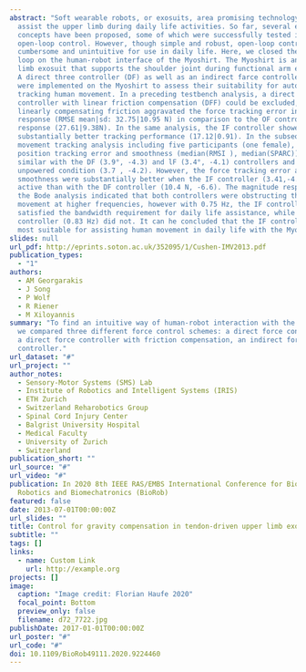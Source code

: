 ```yaml
---
abstract: "Soft wearable robots, or exosuits, area promising technology to
  assist the upper limb during daily life activities. So far, several exosuit
  concepts have been proposed, some of which were successfully tested in
  open-loop control. However, though simple and robust, open-loop control is
  cumbersome and unintuitive for use in daily life. Here, we closed the control
  loop on the human-robot interface of the Myoshirt. The Myoshirt is an upper
  limb exosuit that supports the shoulder joint during functional arm elevation.
  A direct three controller (DF) as well as an indirect farce controller (IF)
  were implemented on the Myoshirt to assess their suitability for autonomously
  tracking human movement. In a preceding testbench analysis, a direct force
  controller with linear friction compensation (DFF) could be excluded, as
  linearly compensating friction aggravated the force tracking error in the ramp
  response (RMSE mean|sd: 32.75|10.95 N) in comparison to the OF controller ramp
  response (27.61|9.38N). In the same analysis, the IF controller showed
  substantially better tracking performance (17.12|0.91). In the subsequent
  movement tracking analysis including five participants (one female), the
  position tracking error and smoothness (median(RMSI ), median(SPARC)) were
  similar with the DF (3.9°, -4.3) and lF (3.4°, -4.1) controllers and in an
  unpowered condition (3.7 , -4.2). However, the force tracking error and
  smoothness were substantially better when the IF controller (3.41,-4.5) was
  active than with the DF controller (10.4 N, -6.6). The magnitude response in
  the Bode analysis indicated that both controllers were obstructing the human
  movement at higher frequencies, however with 0.75 Hz, the IF controller
  satisfied the bandwidth requirement for daily life assistance, while the DF
  controller (0.83 Hz) did not. It can he concluded that the IF controller is
  most suitable for assisting human movement in daily life with the Myoshirt."
slides: null
url_pdf: http://eprints.soton.ac.uk/352095/1/Cushen-IMV2013.pdf
publication_types:
  - "1"
authors:
  - AM Georgarakis
  - J Song
  - P Wolf
  - R Riener
  - M Xiloyannis
summary: "To find an intuitive way of human-robot interaction with the Myoshirt,
  we compared three different force control schemes: a direct force controller,
  a direct force controller with friction compensation, an indirect force
  controller."
url_dataset: "#"
url_project: ""
author_notes:
  - Sensory-Motor Systems (SMS) Lab
  - Institute of Robotics and Intelligent Systems (IRIS)
  - ETH Zurich
  - Switzerland Reharobotics Group
  - Spinal Cord Injury Center
  - Balgrist University Hospital
  - Medical Faculty
  - University of Zurich
  - Switzerland
publication_short: ""
url_source: "#"
url_video: "#"
publication: In 2020 8th IEEE RAS/EMBS International Conference for Biomedical
  Robotics and Biomechatronics (BioRob)
featured: false
date: 2013-07-01T00:00:00Z
url_slides: ""
title: Control for gravity compensation in tendon-driven upper limb exosuits
subtitle: ""
tags: []
links:
  - name: Custom Link
    url: http://example.org
projects: []
image:
  caption: "Image credit: Florian Haufe 2020"
  focal_point: Bottom
  preview_only: false
  filename: d72_7722.jpg
publishDate: 2017-01-01T00:00:00Z
url_poster: "#"
url_code: "#"
doi: 10.1109/BioRob49111.2020.9224460
---
```

